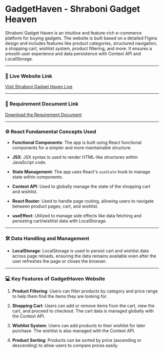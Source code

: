 # GadgetHaven - Shraboni Gadget Heaven

Shraboni Gadget Haven is an intuitive and feature-rich e-commerce platform for buying gadgets. The website is built based on a detailed Figma design and includes features like product categories, structured navigation, a shopping cart, wishlist system, product filtering, and more. It ensures a smooth user experience and data persistence with Context API and LocalStorage.

---

### 🚀 **Live Website Link**

[Visit Shraboni Gadget Haven Live](............................)

---

### 📄 **Requirement Document Link**

[Download the Requirement Document](https://github.com/ProgrammingHero1/B10-A8-gadget-heaven/blob/main/Batch-10_Assignment-08.pdf)

---

### ⚙️ **React Fundamental Concepts Used**

- **Functional Components**: The app is built using React functional components for a simpler and more maintainable structure.

- **JSX**: JSX syntax is used to render HTML-like structures within JavaScript code.
- **State Management**: The app uses React's `useState` hook to manage state within components.

- **Context API**: Used to globally manage the state of the shopping cart and wishlist.

- **React Router**: Used to handle page routing, allowing users to navigate between product pages, cart, and wishlist.
- **useEffect**: Utilized to manage side effects like data fetching and persisting cart/wishlist data with LocalStorage.

---

### 🛠️ **Data Handling and Management**

- **LocalStorage**: LocalStorage is used to persist cart and wishlist data across page reloads, ensuring the data remains available even after the user refreshes the page or closes the browser.

---

### 💻 **Key Features of GadgetHaven Website**

1. **Product Filtering**: Users can filter products by category and price range to help them find the items they are looking for.

2. **Shopping Cart**: Users can add or remove items from the cart, view the cart, and proceed to checkout. The cart data is managed globally with the Context API.

3. **Wishlist System**: Users can add products to their wishlist for later purchase. The wishlist is also managed with the Context API.

4. **Product Sorting**: Products can be sorted by price (ascending or descending) to allow users to compare prices easily.
